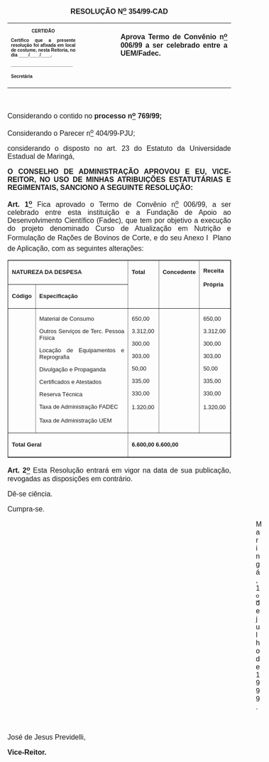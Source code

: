<BODY>

<B><FONT FACE="Arial"><P ALIGN="JUSTIFY"></P>
</FONT><FONT FACE="Arial" SIZE=3><P ALIGN="CENTER">RESOLU&Ccedil;&Atilde;O  N<U><SUP>o</U></SUP> 354/99-CAD</P>
</B><P ALIGN="JUSTIFY"></P></FONT>
<TABLE CELLSPACING=0 BORDER=0 CELLPADDING=7 WIDTH=621>
<TR><TD WIDTH="32%" VALIGN="TOP">
<B><FONT FACE="Arial" SIZE=1><P ALIGN="CENTER">CERTID&Atilde;O</P>
<P ALIGN="JUSTIFY">   Certifico que a presente resolu&ccedil;&atilde;o foi afixada em local de costume, nesta Reitoria, no dia ____/____/____.</P>
<P ALIGN="JUSTIFY"></P>
<P ALIGN="JUSTIFY">_________________________</P>
<P ALIGN="JUSTIFY">Secret&aacute;ria</B></FONT></TD>
<TD WIDTH="17%" VALIGN="TOP">&nbsp;</TD>
<TD WIDTH="52%" VALIGN="TOP">
<B><FONT FACE="Arial" SIZE=3><P ALIGN="JUSTIFY">Aprova Termo de Conv&ecirc;nio n<U><SUP>o</U></SUP> 006/99 a ser celebrado entre a UEM/Fadec.</P>
<P ALIGN="JUSTIFY"></B></FONT></TD>
</TR>
</TABLE>

<FONT FACE="Arial" SIZE=3><P ALIGN="JUSTIFY">&nbsp;</P>
<P ALIGN="JUSTIFY">&#9;Considerando o contido no <B>processo n<U><SUP>o</U></SUP> 769/99;</P>
</B><P ALIGN="JUSTIFY">Considerando o Parecer n<U><SUP>o</U></SUP> 404/99-PJU;</P>
<P ALIGN="JUSTIFY">considerando o disposto no art. 23 do Estatuto da Universidade Estadual de Maring&aacute;,</P>
<B><P ALIGN="JUSTIFY"></P>
<P ALIGN="JUSTIFY">O CONSELHO DE ADMINISTRA&Ccedil;&Atilde;O APROVOU E EU, VICE-REITOR, NO USO DE MINHAS ATRIBUI&Ccedil;&Otilde;ES ESTATUT&Aacute;RIAS E REGIMENTAIS, SANCIONO A SEGUINTE RESOLU&Ccedil;&Atilde;O:</P>
<P ALIGN="JUSTIFY"></P>
<P ALIGN="JUSTIFY">Art. 1<U><SUP>o</U></SUP> </B>Fica aprovado o Termo de Conv&ecirc;nio n<U><SUP>o</U></SUP> 006/99, a ser celebrado entre esta institui&ccedil;&atilde;o e a Funda&ccedil;&atilde;o de Apoio ao Desenvolvimento Cient&iacute;fico (Fadec), que tem por objetivo a execu&ccedil;&atilde;o do projeto denominado Curso de Atualiza&ccedil;&atilde;o em Nutri&ccedil;&atilde;o e Formula&ccedil;&atilde;o de Ra&ccedil;&otilde;es de Bovinos de Corte, e do seu Anexo I  Plano de Aplica&ccedil;&atilde;o, com as seguintes altera&ccedil;&otilde;es: </P>
<P ALIGN="JUSTIFY"></P></FONT>
<P ALIGN="CENTER"><CENTER><TABLE BORDER CELLSPACING=1 CELLPADDING=4 WIDTH=598>
<TR><TD WIDTH="57%" VALIGN="TOP" COLSPAN=2 HEIGHT=3>
<B><FONT FACE="Arial" SIZE=2><P>                  NATUREZA DA DESPESA</B></FONT></TD>
<TD WIDTH="14%" VALIGN="TOP" ROWSPAN=2 HEIGHT=3>
<FONT FACE="Arial" SIZE=2><P ALIGN="JUSTIFY"></P>
<B><P>     Total</B></FONT></TD>
<TD WIDTH="14%" VALIGN="TOP" ROWSPAN=2 HEIGHT=3>
<FONT FACE="Arial" SIZE=2><P ALIGN="JUSTIFY"></P>
<B><P ALIGN="JUSTIFY">Concedente</B></FONT></TD>
<TD WIDTH="14%" VALIGN="TOP" ROWSPAN=2 HEIGHT=3>
<B><FONT FACE="Arial" SIZE=2><P ALIGN="JUSTIFY">   Receita</P>
<P ALIGN="JUSTIFY">   Pr&oacute;pria</B></FONT></TD>
</TR>
<TR><TD WIDTH="10%" VALIGN="TOP" HEIGHT=22>
<B><FONT FACE="Arial" SIZE=2><P ALIGN="JUSTIFY">C&oacute;digo</B></FONT></TD>
<TD WIDTH="47%" VALIGN="TOP" HEIGHT=22>
<B><FONT FACE="Arial" SIZE=2><P ALIGN="JUSTIFY">          Especifica&ccedil;&atilde;o</B></FONT></TD>
</TR>
<TR><TD WIDTH="10%" VALIGN="TOP" HEIGHT=127><P></P></TD>
<TD WIDTH="47%" VALIGN="TOP" HEIGHT=127>
<FONT FACE="Arial" SIZE=2><P ALIGN="JUSTIFY">Material de Consumo</P>
<P ALIGN="JUSTIFY">Outros Servi&ccedil;os de Terc. Pessoa F&iacute;sica</P>
<P ALIGN="JUSTIFY">Loca&ccedil;&atilde;o de Equipamentos e Reprografia</P>
<P ALIGN="JUSTIFY">Divulga&ccedil;&atilde;o e Propaganda</P>
<P ALIGN="JUSTIFY">Certificados e Atestados</P>
<P ALIGN="JUSTIFY">Reserva T&eacute;cnica</P>
<P ALIGN="JUSTIFY">Taxa de Administra&ccedil;&atilde;o FADEC</P>
<P ALIGN="JUSTIFY">Taxa de Administra&ccedil;&atilde;o UEM</FONT></TD>
<TD WIDTH="14%" VALIGN="TOP" HEIGHT=127>
<FONT FACE="Arial" SIZE=2><P ALIGN="JUSTIFY">        650,00</P>
<P ALIGN="JUSTIFY">     3.312,00</P>
<P ALIGN="JUSTIFY">        300,00</P>
<P ALIGN="JUSTIFY">        303,00</P>
<P ALIGN="JUSTIFY">          50,00</P>
<P ALIGN="JUSTIFY">        335,00</P>
<P ALIGN="JUSTIFY">        330,00</P>
<P ALIGN="JUSTIFY">     1.320,00</FONT></TD>
<TD WIDTH="14%" VALIGN="TOP" HEIGHT=127><P></P></TD>
<TD WIDTH="14%" VALIGN="TOP" HEIGHT=127>
<FONT FACE="Arial" SIZE=2><P ALIGN="JUSTIFY">  650,00</P>
<P ALIGN="JUSTIFY">     3.312,00</P>
<P ALIGN="JUSTIFY">        300,00</P>
<P ALIGN="JUSTIFY">        303,00</P>
<P ALIGN="JUSTIFY">          50,00</P>
<P ALIGN="JUSTIFY">        335,00</P>
<P ALIGN="JUSTIFY">        330,00</P>
<P ALIGN="JUSTIFY">     1.320,00</FONT></TD>
</TR>
<TR><TD WIDTH="57%" VALIGN="TOP" COLSPAN=2 HEIGHT=18>
<B><FONT FACE="Arial" SIZE=2><P ALIGN="JUSTIFY">                      Total Geral</B></FONT></TD>
<TD WIDTH="43%" VALIGN="TOP" COLSPAN=3 HEIGHT=18>
<B><FONT FACE="Arial" SIZE=2><P ALIGN="JUSTIFY">     6.600,00                               6.600,00</B></FONT></TD>
</TR>
</TABLE>
</CENTER></P>

<FONT FACE="Arial"><P ALIGN="JUSTIFY"></P>
</FONT><B><FONT FACE="Arial" SIZE=3><P ALIGN="JUSTIFY">Art. 2<U><SUP>o</B></U></SUP> Esta Resolu&ccedil;&atilde;o entrar&aacute; em vigor na data de sua publica&ccedil;&atilde;o, revogadas as disposi&ccedil;&otilde;es em contr&aacute;rio.</P>
<P ALIGN="JUSTIFY">D&ecirc;-se ci&ecirc;ncia.</P>
<P ALIGN="JUSTIFY">Cumpra-se.</P>
<P ALIGN="JUSTIFY"></P><DIR>
<DIR>
<DIR>
<DIR>
<DIR>
<DIR>
<DIR>
<DIR>
<DIR>
<DIR>
<DIR>
<DIR>
<DIR>
<DIR>

<P ALIGN="JUSTIFY">Maring&aacute;, 1<U><SUP>o</U></SUP> de julho de 1999.</P>
<P ALIGN="JUSTIFY"></P>
<P ALIGN="JUSTIFY">&nbsp;</P></DIR>
</DIR>
</DIR>
</DIR>
</DIR>
</DIR>
</DIR>
</DIR>
</DIR>
</DIR>
</DIR>
</DIR>
</DIR>
</DIR>

<P ALIGN="JUSTIFY">&#9;&#9;&#9;&#9;&#9;&#9;&#9;Jos&eacute; de Jesus Previdelli,</P>
<P ALIGN="JUSTIFY">&#9;&#9;&#9;&#9;&#9;&#9;&#9;<B>Vice-Reitor.</P></B></FONT></BODY>
